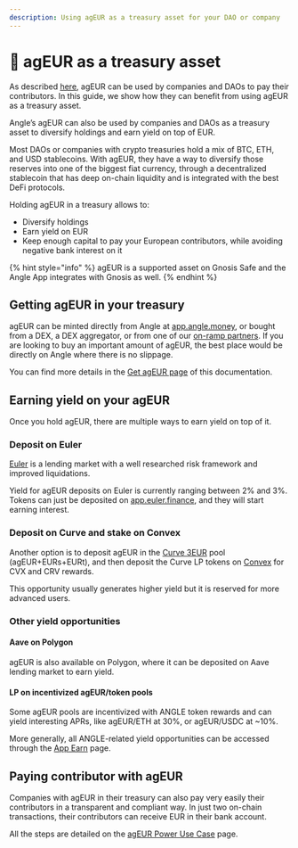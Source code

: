 ```yaml
---
description: Using agEUR as a treasury asset for your DAO or company
---
```


# 🏦 agEUR as a treasury asset

As described [here](ageur-power-usecase.md), agEUR can be used by companies and DAOs to pay their contributors. In this guide, we show how they can benefit from using agEUR as a treasury asset.

Angle’s agEUR can also be used by companies and DAOs as a treasury asset to diversify holdings and earn yield on top of EUR.

Most DAOs or companies with crypto treasuries hold a mix of BTC, ETH, and USD stablecoins. With agEUR, they have a way to diversify those reserves into one of the biggest fiat currency, through a decentralized stablecoin that has deep on-chain liquidity and is integrated with the best DeFi protocols.

Holding agEUR in a treasury allows to:

* Diversify holdings
* Earn yield on EUR
* Keep enough capital to pay your European contributors, while avoiding negative bank interest on it

{% hint style="info" %}
agEUR is a supported asset on Gnosis Safe and the Angle App integrates with Gnosis as well.
{% endhint %}

## Getting agEUR in your treasury

agEUR can be minted directly from Angle at [app.angle.money](https://app.angle/money/), or bought from a DEX, a DEX aggregator, or from one of our [on-ramp partners](getAgEUR.md#buying-ageur-with-credit-card-or-bank-transfer). If you are looking to buy an important amount of agEUR, the best place would be directly on Angle where there is no slippage.

You can find more details in the [Get agEUR page](getAgEUR.md) of this documentation.

## Earning yield on your agEUR

Once you hold agEUR, there are multiple ways to earn yield on top of it.

### Deposit on Euler

[Euler](https://www.euler.finance) is a lending market with a well researched risk framework and improved liquidations.

Yield for agEUR deposits on Euler is currently ranging between 2% and 3%. Tokens can just be deposited on [app.euler.finance](https://app.euler.finance), and they will start earning interest.

### Deposit on Curve and stake on Convex

Another option is to deposit agEUR in the [Curve 3EUR](https://curve.fi/factory/66/deposit) pool (agEUR+EURs+EURt), and then deposit the Curve LP tokens on [Convex](https://www.convexfinance.com/stake) for CVX and CRV rewards.

This opportunity usually generates higher yield but it is reserved for more advanced users.

### Other yield opportunities

#### Aave on Polygon

agEUR is also available on Polygon, where it can be deposited on Aave lending market to earn yield.

#### LP on incentivized agEUR/token pools

Some agEUR pools are incentivized with ANGLE token rewards and can yield interesting APRs, like agEUR/ETH at 30%, or agEUR/USDC at \~10%.

More generally, all ANGLE-related yield opportunities can be accessed through the [App Earn](https://app.angle.money/#/earn) page.

## Paying contributor with agEUR

Companies with agEUR in their treasury can also pay very easily their contributors in a transparent and compliant way. In just two on-chain transactions, their contributors can receive EUR in their bank account.

All the steps are detailed on the [agEUR Power Use Case](ageur-power-usecase.md) page.
